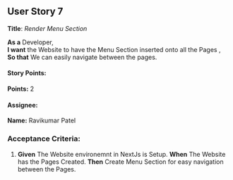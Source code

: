 ## User Story 7

**Title**: *Render Menu Section*

**As a** Developer,  
**I want** the Website to have the Menu Section inserted onto all the Pages ,  
**So that** We can easily navigate between the pages.

#### Story Points:
**Points:** 2

#### Assignee: 

**Name:** Ravikumar Patel

### Acceptance Criteria:

1. **Given** The Website environemnt in NextJs is Setup.
   **When** The Website has the Pages Created. 
   **Then** Create Menu Section for easy navigation between the Pages.



